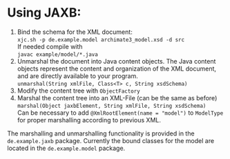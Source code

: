 # Using JAXB:
1. Bind the schema for the XML document: \
``xjc.sh -p de.example.model archimate3_model.xsd -d src`` \
If needed compile with \
``javac example/model/*.java``
2. Unmarshal the document into Java content objects.
The Java content objects represent the content and organization of the XML document, and are directly available to your program. \
``unmarshal(String xmlFile, Class<T> c, String xsdSchema)``
3. Modify the content tree with ``ObjectFactory``
4. Marshal the content tree into an XML-File (can be the same as before) \
``marshal(Object jaxbElement, String xmlFile, String xsdSchema)`` \
Can be necessary to add ``@XmlRootElement(name = "model")`` to ``ModelType`` for proper marshalling according to previous XML.

The marshalling and unmarshalling functionality is provided in the ``de.example.jaxb`` package.
Currently the bound classes for the model are located in the ``de.example.model`` package.